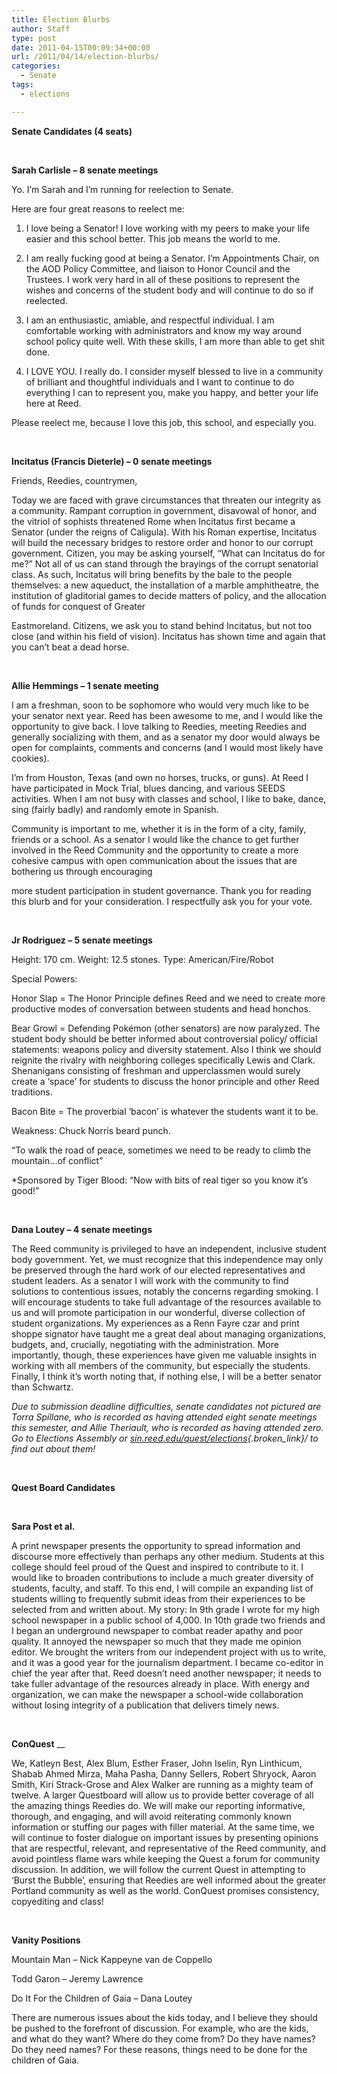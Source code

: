 ```yaml
---
title: Election Blurbs
author: Staff
type: post
date: 2011-04-15T00:09:34+00:00
url: /2011/04/14/election-blurbs/
categories:
  - Senate
tags:
  - elections

---
```

**Senate Candidates (4 seats)**

&nbsp;

**Sarah Carlisle &#8211; 8 senate meetings**

Yo. I’m Sarah and I’m running for reelection to Senate.

Here are four great reasons to reelect me:

1. I love being a Senator! I love working with my peers to make your life easier and this school better. This job means the world to me.
  
2. I am really fucking good at being a Senator. I’m Appointments Chair, on the AOD Policy Committee, and liaison to Honor Council and the Trustees. I work very hard in all of these positions to represent the wishes and concerns of the student body and will continue to do so if reelected.
  
3. I am an enthusiastic, amiable, and respectful individual. I am comfortable working with administrators and know my way around school policy quite well. With these skills, I am more than able to get shit done.
  
4. I LOVE YOU. I really do. I consider myself blessed to live in a community of brilliant and thoughtful individuals and I want to continue to do everything I can to represent you, make you happy, and better your life here at Reed.

Please reelect me, because I love this job, this school, and especially you.

&nbsp;

**Incitatus (Francis Dieterle) &#8211; 0 senate meetings**

Friends, Reedies, countrymen,

Today we are faced with grave circumstances that threaten our integrity as a community. Rampant corruption in government, disavowal of honor, and the vitriol of sophists threatened Rome when Incitatus first became a Senator (under the reigns of Caligula). With his Roman expertise, Incitatus will build the necessary bridges to restore order and honor to our corrupt government. Citizen, you may be asking yourself, “What can Incitatus do for me?” Not all of us can stand through the brayings of the corrupt senatorial class. As such, Incitatus will bring benefits by the bale to the people themselves: a new aqueduct, the installation of a marble amphitheatre, the institution of gladitorial games to decide matters of policy, and the allocation of funds for conquest of Greater
  
Eastmoreland. Citizens, we ask you to stand behind Incitatus, but not too close (and within his field of vision). Incitatus has shown time and again that you can’t beat a dead horse.

&nbsp;

**Allie Hemmings &#8211; 1 senate meeting**

I am a freshman, soon to be sophomore who would very much like to be your senator next year. Reed has been awesome to me, and I would like the opportunity to give back. I love talking to Reedies, meeting Reedies and generally socializing with them, and as a senator my door would always be open for complaints, comments and concerns (and I would most likely have cookies).

I’m from Houston, Texas (and own no horses, trucks, or guns). At Reed I have participated in Mock Trial, blues dancing, and various SEEDS activities. When I am not busy with classes and school, I like to bake, dance, sing (fairly badly) and randomly emote in Spanish.

Community is important to me, whether it is in the form of a city, family, friends or a school. As a senator I would like the chance to get further involved in the Reed Community and the opportunity to create a more cohesive campus with open communication about the issues that are bothering us through encouraging
  
more student participation in student governance. Thank you for reading this blurb and for your consideration. I respectfully ask you for your vote.

&nbsp;

**Jr Rodriguez &#8211; 5 senate meetings**

Height: 170 cm. Weight: 12.5 stones. Type: American/Fire/Robot

Special Powers:

Honor Slap = The Honor Principle defines Reed and we need to create more productive modes of conversation between students and head honchos.

Bear Growl = Defending Pokémon (other senators) are now paralyzed. The student body should be better informed about controversial policy/ official statements: weapons policy and diversity statement. Also I think we should reignite the rivalry with neighboring colleges specifically Lewis and Clark. Shenanigans consisting of freshman and upperclassmen would surely create a ‘space’ for students to discuss the honor principle and other Reed traditions.

Bacon Bite = The proverbial ‘bacon’ is whatever the students want it to be.

Weakness: Chuck Norris beard punch.

“To walk the road of peace, sometimes we need to be ready to climb the mountain…of conflict”

*Sponsored by Tiger Blood: “Now with bits of real tiger so you know it’s good!”

&nbsp;

**Dana Loutey &#8211; 4 senate meetings**

The Reed community is privileged to have an independent, inclusive student body government. Yet, we must recognize that this independence may only be preserved through the hard work of our elected representatives and student leaders. As a senator I will work with the community to find solutions to contentious issues, notably the concerns regarding smoking. I will encourage students to take full advantage of the resources available to us and will promote participation in our wonderful, diverse collection of student organizations. My experiences as a Renn Fayre czar and print shoppe signator have taught me a great deal about managing organizations, budgets, and, crucially, negotiating with the administration. More importantly, though, these experiences have given me valuable insights in working with all members of the community, but especially the students. Finally, I think it’s worth noting that, if nothing else, I will be a better senator than Schwartz.

_Due to submission deadline difficulties, senate candidates not pictured are Torra Spillane, who is recorded as having attended eight senate meetings this semester, and Allie Theriault, who is recorded as having attended zero. Go to Elections Assembly or [sin.reed.edu/quest/elections][1]{.broken_link}/ to find out about them!_

&nbsp;

**Quest Board Candidates**

&nbsp;

**Sara Post et al.** 

A print newspaper presents the opportunity to spread information and discourse more effectively than perhaps any other medium. Students at this college should feel proud of the Quest and inspired to contribute to it. I would like to broaden contributions to include a much greater diversity of students, faculty, and staff. To this end, I will compile an expanding list of students willing to frequently submit ideas from their experiences to be selected from and written about. My story: In 9th grade I wrote for my high school newspaper in a public school of 4,000. In 10th grade two friends and I began an underground newspaper to combat reader apathy and poor quality. It annoyed the newspaper so much that they made me opinion editor. We brought the writers from our independent project with us to write, and it was a good year for the journalism department. I became co-editor in chief the year after that. Reed doesn’t need another newspaper; it needs to take fuller advantage of the resources already in place. With energy and organization, we can make the newspaper a school-wide collaboration without losing integrity of a publication that delivers timely news.

&nbsp;

**ConQuest** __

We, Katleyn Best, Alex Blum, Esther Fraser, John Iselin, Ryn Linthicum, Shabab Ahmed Mirza, Maha Pasha, Danny Sellers, Robert Shryock, Aaron Smith, Kiri Strack-Grose and Alex Walker are running as a mighty team of twelve. A larger Questboard will allow us to provide better coverage of all the amazing things Reedies do. We will make our reporting informative, thorough, and engaging, and will avoid reiterating commonly known information or stuffing our pages with filler material. At the same time, we will continue to foster dialogue on important issues by presenting opinions that are respectful, relevant, and representative of the Reed community, and avoid pointless flame wars while keeping the Quest a forum for community discussion. In addition, we will follow the current Quest in attempting to ‘Burst the Bubble’, ensuring that Reedies are well informed about the greater Portland community as well as the world. ConQuest promises consistency, copyediting and class!

&nbsp;

**Vanity Positions**

Mountain Man &#8211; Nick Kappeyne van de Coppello

Todd Garon &#8211; Jeremy Lawrence

Do It For the Children of Gaia &#8211; Dana Loutey

There are numerous issues about the kids today, and I believe they should be pushed to the forefront of discussion. For example, who are the kids, and what do they want? Where do they come from? Do they have names? Do they need names? For these reasons, things need to be done for the children of Gaia.

 [1]: http://sin.reed.edu/quest/elections